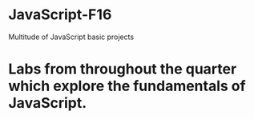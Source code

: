 # JavaScript-F16
Multitude of JavaScript basic projects
# Labs from throughout the quarter which explore the fundamentals of JavaScript.
